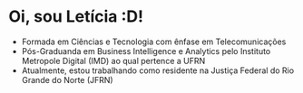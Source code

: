 # Oi, sou Letícia :D!

- Formada em Ciências e Tecnologia com ênfase em Telecomunicações
- Pós-Graduanda em Business Intelligence e Analytics pelo Instituto Metropole Digital (IMD) ao qual pertence a UFRN
- Atualmente, estou trabalhando como residente na Justiça Federal do Rio Grande do Norte (JFRN)
